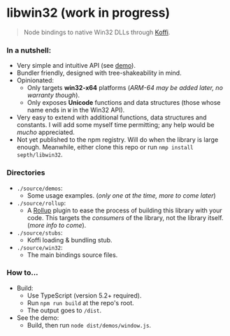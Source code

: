 # libwin32 (work in progress)
> Node bindings to native Win32 DLLs through [Koffi](https://koffi.dev).

### In a nutshell:
* Very simple and intuitive API (see [demo](./source//demos/window.ts)).
* Bundler friendly, designed with tree-shakeability in mind.
* Opinionated:
    * Only targets **win32-x64** platforms (*ARM-64 may be added later, no warranty though*).
    * Only exposes **Unicode** functions and data structures (those whose name ends in `W` in the Win32 API).
* Very easy to extend with additional functions, data structures and constants. I will add some myself time permitting; any help would be *mucho* appreciated.
* Not yet published to the npm registry. Will do when the library is large enough. Meanwhile, either clone this repo or run `nmp install septh/libwin32`.


### Directories
* `./source/demos`:
    * Some usage examples. (*only one at the time, more to come later*)
* `./source/rollup`:
    * A [Rollup](https://rollup.org) plugin to ease the process of building this library with your code. This targets the *consumers* of the library, not the library itself. (*more info to come*).
* `./source/stubs`:
    * Koffi loading & bundling stub.
* `./source/win32`:
    * The main bindings source files.


### How to...
* Build:
    * Use TypeScript (version 5.2+ required).
    * Run `npm run build` at the repo's root.
    * The output goes to `/dist`.
* See the demo:
    * Build, then run `node dist/demos/window.js`.
